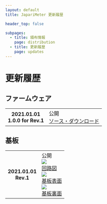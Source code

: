 ```yaml
---
layout: default
title: JapariMeter 更新履歴

header_top: false

subpages:
  - title: 頒布情報
    page: distribution
  - title: 更新履歴
    page: updates
---
```


# 更新履歴

## ファームウェア

<table class="spec-table">
  <tbody>
    <tr>
      <th>
        2021.01.01<br />
        <span class="foot-note">1.0.0 for Rev.1</span>
      </th>
      <td>
        公開<br />
        <a href="https://github.com/nanase/japarimeter/releases/tag/v1.0.0" target="_blank">ソース・ダウンロード</a>
      </td>
    </tr>
  </tbody>
</table>

## 基板

<table class="spec-table">
  <tbody>
    <tr>
      <th>
        2021.01.01<br />
        <span class="foot-note">Rev.1</span>
      </th>
      <td>
        <div>公開</div>
        <div class="no-image-border text-center">
          <div class="inline-block">
            <a href="{{site.baseurl}}/assets/pdf/rev1_circuit.pdf" target="_blank">
              <img src="{{site.baseurl}}/assets/img/pdf_thumb/rev1_circuit.png" style="max-width: 240px" /><br />
              回路図
            </a>
          </div>
          <div class="inline-block">
            <a href="{{site.baseurl}}/assets/pdf/rev1_pcb_top.pdf" target="_blank">
              <img src="{{site.baseurl}}/assets/img/pdf_thumb/rev1_pcb_top.png" style="max-width: 240px" /><br />
              基板表面
            </a>
          </div>
          <div class="inline-block">
            <a href="{{site.baseurl}}/assets/pdf/rev1_pcb_bottom.pdf" target="_blank">
              <img src="{{site.baseurl}}/assets/img/pdf_thumb/rev1_pcb_bottom.png" style="max-width: 240px" /><br />
              基板裏面
            </a>
          </div>
        </div>
      </td>
    </tr>
  </tbody>
</table>
